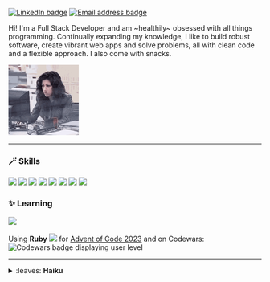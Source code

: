 [![LinkedIn badge](https://img.shields.io/badge/LinkedIn-0A66C2?logo=linkedin&logoColor=white&style=for-the-badge)](https://www.linkedin.com/in/fransan6/)
[![Email address badge](https://img.shields.io/badge/Email-8666FF?logo=protonmail&logoColor=white&style=for-the-badge)](mailto:francesca.sandford@proton.me)

Hi! I'm a Full Stack Developer and am ~healthily~ obsessed with all things programming. Continually expanding my knowledge, I like to build robust software, create vibrant web apps and solve problems, all with clean code and a flexible approach. I also come with snacks.

<img src="rosa-computer.gif" height=140 alt="Gif of woman hitting a computer monitor" />
<!-- not markdown so as to set height -->

---

### 🪄 Skills
<img height="40" src="https://skillicons.dev/icons?i=rails" /> <img height="40" src="https://skillicons.dev/icons?i=ruby" /> <img height="40" src="https://skillicons.dev/icons?i=js" /> <img height="40" src="https://skillicons.dev/icons?i=postgresql" /> <img height="40" src="https://skillicons.dev/icons?i=html" /> <img height="40" src="https://skillicons.dev/icons?i=css" /> <img height="40" src="https://skillicons.dev/icons?i=sass" /> <img height="40" src="https://skillicons.dev/icons?i=git" />

### ✨ Learning
<!-- ![Icon for React](https://skillicons.dev/icons?i=react) -->
<img height="40" src="https://skillicons.dev/icons?i=react" />

Using **Ruby** <img src="https://cdn.simpleicons.org/ruby" width=16 /> for [Advent of Code 2023](https://adventofcode.com/2023) and on Codewars: ![Codewars badge displaying user level](https://www.codewars.com/users/fran6san/badges/micro)

---

<details>
  <summary>
    :leaves: <b>Haiku</b>
  </summary><br />
  around the willow<br />
  a floating world<br />
  red blossoms
  
  柳は縁花は紅のうき世かな
  
  --Kobayashi Issa, 1822  
  <sub><sup>Translated by David G. Lanoue</sup></sub>
</details>

<!-- 
# COMMENTS

## LEARNING
Primary focus is on **React** with a little time to explore the fundamentals of **Node.js**. Honing my JavaScript skills within these.

## TECH READING
<details>
  <summary>
    <b>:books: Tech reading</b>
  </summary><br />
  Currently reading - <i>Pro Git</i> by Scott Chacon and Ben Straub (for a light summer read ☀️).<br />
  Recently read - <i>If it's Smart, it's Vulnerable</i> by Mikko Hypponen and <i>Chip War</i> by Chris Miller
</details>

## STATS
### :chart_with_upwards_trend:	Stats
<a href="https://github.com/fransan6/github-readme-stats">
  <img align="center" src="https://github-readme-stats.vercel.app/api/top-langs/?username=fransan6&hide_progress=true" />
</a>
<a href="https://github.com/fransan6/github-readme-stats">
  <img align="center" src="https://github-readme-stats.vercel.app/api?username=fransan6&hide=stars,issues&show_icons=true&theme=dracula" />
</a>

[![fransan6's GitHub stats](https://github-readme-stats.vercel.app/api?username=fransan6&hide=stars,issues&show_icons=true&theme=dracula)](https://github.com/fransan6/github-readme-stats)
[![Top Langs](https://github-readme-stats.vercel.app/api/top-langs/?username=fransan6&hide_progress=true)](https://github.com/fransan6/github-readme-stats)

## PREVIOUS RUBY AND RAILS ICONS
<img src="https://cdn.jsdelivr.net/gh/devicons/devicon/icons/ruby/ruby-plain.svg" style="height: 3em;" /> <img src="https://cdn.jsdelivr.net/gh/devicons/devicon/icons/rails/rails-plain.svg" style="height: 3em;" /> 

<img src="https://cdn.simpleicons.org/rubyonrails" width=42 /> <img src="https://cdn.simpleicons.org/ruby" width=42 /> <img src="https://cdn.simpleicons.org/javascript" width=42 /> <img src="https://cdn.simpleicons.org/postgresql" width=42 /> <img src="https://cdn.simpleicons.org/html5" width=42 /> <img src="https://cdn.simpleicons.org/css3" width=42 /> <img src="https://cdn.simpleicons.org/sass" width=42 /> <img src="https://cdn.simpleicons.org/git" width=42 />

![Graphic icons for Rails, Ruby, JavaScript, PostgreSQL, HTML, CSS, Sass and Git](https://skillicons.dev/icons?i=rails,ruby,js,postgresql,html,css,sass,git)

## PREVIOUS BADGES
<a href="https://www.linkedin.com/in/fsandford/">
  <img src="https://img.shields.io/badge/LinkedIn-65AEC9?logo=linkedin&logoColor=white&style=for-the-badge" alt="LinkedIn badge" />
</a>
<a href="mailto:fransan6@proton.me">
  <img src="https://img.shields.io/badge/Email-D383BE?logo=protonmail&logoColor=white&style=for-the-badge" alt="Email address badge" />
</a>

### ✨ Pinned projects
- [What Can I Eat?](https://github.com/alexagodzilla/what-can-i-eat) Final group project: dynamic Rails web app to supply recipes based on a user's ingredients. Set up MVC architecture and schema; built and aided with filtering, review and bookmark functionalities; created friendships for user connections and invitations; implemented AJAX to enhance user interaction and integrated JSON data. [(Insights -> Contributions)](https://github.com/alexagodzilla/what-can-i-eat/graphs/contributors)
- [Pay and Play](https://github.com/alexagodzilla/venues-pay-and-play) First group project: Rails web app that sets up amateur musicians with venues. Contributed to the setup of MVC architecture and schema, and helped integration of Mapbox and Google Maps APIs, providing location-based functionality. [(Insights -> Contributions)](https://github.com/alexagodzilla/venues-pay-and-play/graphs/contributors)
- There is also a React project that consolidated the basics, using `useState` and `useEffect`, and fetched JSON data from an API. Currently, I am tinkering with a Ruby CLI app.
-->
